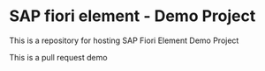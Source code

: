 # SAP fiori element - Demo Project

This is a repository for hosting SAP Fiori Element Demo Project

This is a pull request demo